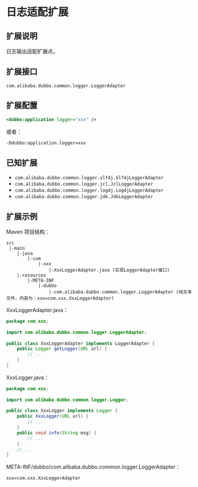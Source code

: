 # 日志适配扩展

## 扩展说明

日志输出适配扩展点。

## 扩展接口

`com.alibaba.dubbo.common.logger.LoggerAdapter`

## 扩展配置

```xml
<dubbo:application logger="xxx" />
```

或者：

```sh
-Ddubbo:application.logger=xxx
```

## 已知扩展

* `com.alibaba.dubbo.common.logger.slf4j.Slf4jLoggerAdapter`
* `com.alibaba.dubbo.common.logger.jcl.JclLoggerAdapter`
* `com.alibaba.dubbo.common.logger.log4j.Log4jLoggerAdapter`
* `com.alibaba.dubbo.common.logger.jdk.JdkLoggerAdapter`

## 扩展示例

Maven 项目结构：

```
src
 |-main
    |-java
        |-com
            |-xxx
                |-XxxLoggerAdapter.java (实现LoggerAdapter接口)
    |-resources
        |-META-INF
            |-dubbo
                |-com.alibaba.dubbo.common.logger.LoggerAdapter (纯文本文件，内容为：xxx=com.xxx.XxxLoggerAdapter)
```

XxxLoggerAdapter.java：

```java
package com.xxx;
 
import com.alibaba.dubbo.common.logger.LoggerAdapter;
 
public class XxxLoggerAdapter implements LoggerAdapter {
    public Logger getLogger(URL url) {
        // ...
    }
}
```

XxxLogger.java：

```java
package com.xxx;
 
import com.alibaba.dubbo.common.logger.Logger;
 
public class XxxLogger implements Logger {
    public XxxLogger(URL url) {
        // ...
    }
    public void info(String msg) {
        // ...
    }
    // ...
}
```

META-INF/dubbo/com.alibaba.dubbo.common.logger.LoggerAdapter：

```properties
xxx=com.xxx.XxxLoggerAdapter
```